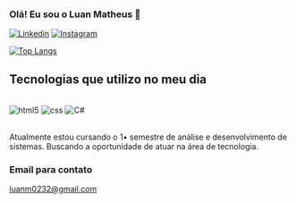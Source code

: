 
### Olá! Eu sou o Luan Matheus 👋

[![Linkedin](https://img.shields.io/badge/LinkedIn-0077B5?style=for-the-badge&logo=linkedin&logoColor=white)](https://www.linkedin.com/in/luan-matheus-868461230/)
[![Instagram](https://img.shields.io/badge/Instagram-E4405F?style=for-the-badge&logo=instagram&logoColor=white)](https://www.instagram.com/eu.mathw)

[![Top Langs](https://github-readme-stats.vercel.app/api/top-langs/?username=MathwLuan&size_weight=0.5&count_weight=0.5)](https://github.com/MathwLuan/github-readme-stats)

## Tecnologias que utilizo no meu dia

<div style="display: inline_block"></br>
    <img aling="center" alt="html5"src="https://img.shields.io/badge/HTML-239120?style=for-the-badge&logo=html5&logoColor=white"/>
     <img aling="center" alt="css"src="https://img.shields.io/badge/CSS-239120?&style=for-the-badge&logo=css3&logoColor=white"/>
      <img aling="center" alt="C#"src="https://img.shields.io/badge/C%23-239120?style=for-the-badge&logo=c-sharp&logoColor=white"/>

</div></br>

Atualmente estou cursando o 1• semestre de análise e desenvolvimento de sistemas.
Buscando a oportunidade de atuar na área de tecnologia.

### Email para contato 
luanm0232@gmail.com

